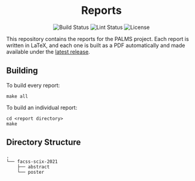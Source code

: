 <div align="center">

# Reports

<img alt="Build Status" src="https://img.shields.io/github/workflow/status/palms-project/reports/Release/master?label=Build&logo=github">
<img alt="Lint Status" src="https://img.shields.io/github/workflow/status/palms-project/reports/Lint/master?label=Lint&logo=github">
<img alt="License" src="https://img.shields.io/github/license/palms-project/reports?label=License">

</div>

This repository contains the reports for the PALMS project. 
Each report is written in LaTeX, and each one is built as a PDF automatically and made available under the [latest release](https://github.com/palms-project/reports/releases/latest).

## Building

To build every report:

```shell
make all
```

To build an individual report:

```shell
cd <report directory>
make
```

## Directory Structure

```
.
└── facss-scix-2021
    ├── abstract
    └── poster
```
